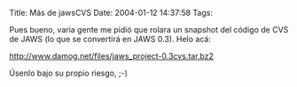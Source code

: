 Title: Más de jawsCVS
Date: 2004-01-12 14:37:58
Tags: 

<p>Pues bueno, varia gente me pidió que rolara un snapshot del código de CVS de JAWS (lo que se convertirá en JAWS 0.3). Helo acá:</p>

<p><a href="http://web.archive.org/web/20040128181544/http://www.damog.net/files/jaws_project-0.3cvs.tar.bz2"><a href="http://www.damog.net/files/jaws_project-0.3cvs.tar.bz2">http://www.damog.net/files/jaws_project-0.3cvs.tar.bz2</a></a></p>

<p>Úsenlo bajo su propio riesgo, ;-)</p>
